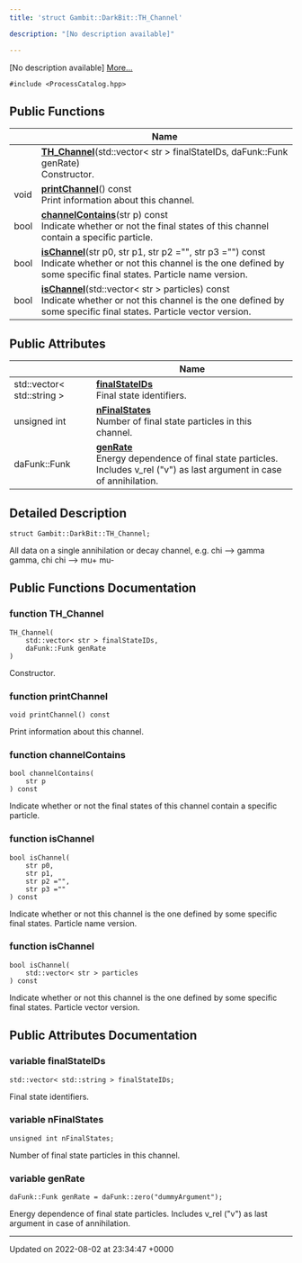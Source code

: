 ```yaml
---
title: 'struct Gambit::DarkBit::TH_Channel'

description: "[No description available]"

---
```









[No description available] [More...](#detailed-description)


`#include <ProcessCatalog.hpp>`

## Public Functions

|                | Name           |
| -------------- | -------------- |
| | **[TH_Channel](/documentation/code/gambit_sphinx/classes/structgambit_1_1darkbit_1_1th__channel/#function-th-channel)**(std::vector< str > finalStateIDs, daFunk::Funk genRate)<br>Constructor.  |
| void | **[printChannel](/documentation/code/gambit_sphinx/classes/structgambit_1_1darkbit_1_1th__channel/#function-printchannel)**() const<br>Print information about this channel.  |
| bool | **[channelContains](/documentation/code/gambit_sphinx/classes/structgambit_1_1darkbit_1_1th__channel/#function-channelcontains)**(str p) const<br>Indicate whether or not the final states of this channel contain a specific particle.  |
| bool | **[isChannel](/documentation/code/gambit_sphinx/classes/structgambit_1_1darkbit_1_1th__channel/#function-ischannel)**(str p0, str p1, str p2 ="", str p3 ="") const<br>Indicate whether or not this channel is the one defined by some specific final states. Particle name version.  |
| bool | **[isChannel](/documentation/code/gambit_sphinx/classes/structgambit_1_1darkbit_1_1th__channel/#function-ischannel)**(std::vector< str > particles) const<br>Indicate whether or not this channel is the one defined by some specific final states. Particle vector version.  |

## Public Attributes

|                | Name           |
| -------------- | -------------- |
| std::vector< std::string > | **[finalStateIDs](/documentation/code/gambit_sphinx/classes/structgambit_1_1darkbit_1_1th__channel/#variable-finalstateids)** <br>Final state identifiers.  |
| unsigned int | **[nFinalStates](/documentation/code/gambit_sphinx/classes/structgambit_1_1darkbit_1_1th__channel/#variable-nfinalstates)** <br>Number of final state particles in this channel.  |
| daFunk::Funk | **[genRate](/documentation/code/gambit_sphinx/classes/structgambit_1_1darkbit_1_1th__channel/#variable-genrate)** <br>Energy dependence of final state particles. Includes v_rel ("v") as last argument in case of annihilation.  |

## Detailed Description

```
struct Gambit::DarkBit::TH_Channel;
```


All data on a single annihilation or decay channel, e.g. chi --> gamma gamma, chi chi --> mu+ mu- 

## Public Functions Documentation

### function TH_Channel

```
TH_Channel(
    std::vector< str > finalStateIDs,
    daFunk::Funk genRate
)
```

Constructor. 

### function printChannel

```
void printChannel() const
```

Print information about this channel. 

### function channelContains

```
bool channelContains(
    str p
) const
```

Indicate whether or not the final states of this channel contain a specific particle. 

### function isChannel

```
bool isChannel(
    str p0,
    str p1,
    str p2 ="",
    str p3 =""
) const
```

Indicate whether or not this channel is the one defined by some specific final states. Particle name version. 

### function isChannel

```
bool isChannel(
    std::vector< str > particles
) const
```

Indicate whether or not this channel is the one defined by some specific final states. Particle vector version. 

## Public Attributes Documentation

### variable finalStateIDs

```
std::vector< std::string > finalStateIDs;
```

Final state identifiers. 

### variable nFinalStates

```
unsigned int nFinalStates;
```

Number of final state particles in this channel. 

### variable genRate

```
daFunk::Funk genRate = daFunk::zero("dummyArgument");
```

Energy dependence of final state particles. Includes v_rel ("v") as last argument in case of annihilation. 

-------------------------------

Updated on 2022-08-02 at 23:34:47 +0000